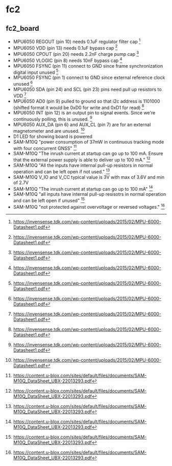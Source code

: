 # fc2

## fc2_board

- MPU6050 REGOUT (pin 10) needs 0.1uF regulator filter cap [^1]
- MPU6050 VDD (pin 13) needs 0.1uF bypass cap [^1]
- MPU6050 CPOUT (pin 20) needs 2.2nF charge pump cap [^1]
- MPU6050 VLOGIC (pin 8) needs 10nF bypass cap [^1]
- MPU6050 FSYNC (pin 11) connect to GND since frame synchronization digital input unused [^1]
- MPU6050 FSYNC (pin 1) connect to GND since external reference clock unused [^1]
- MPU6050 SDA (pin 24) and SCL (pin 23) pins need pull up resistors to VDD [^1]
- MPU6050 AD0 (pin 9) pulled to ground so that i2c address is 1101000 (shifted format it would be 0xD0 for write and 0xD1 for read) [^1]
- MPU6050 INT (pin 12) is an output pin to signal events. Since we're continuously polling, this is unused. [^1]
- MPU6050 AUX_DA (pin 6) and AUX_CL (pin 7) are for an external magnetometer and are unused. [^1]
- D1 LED for showing board is powered
- SAM-M10Q "power consumption of 37mW in continuous tracking mode with four concurrent GNSS" [^3]
- SAM-M10Q "The inrush current at startup can go up to 100 mA. Ensure that the external power supply is able to deliver up to 100 mA." [^3]
- SAM-M10Q "All the inputs have internal pull-up resistors in normal operation and can be left open if not used." [^3]
- SAM-M10Q V_IO and V_CC typical value is 3V with max of 3.6V and min of 2.7V
- SAM-M10Q "The inrush current at startup can go up to 100 mA" [^3]
- SAM-M10Q "all inputs have internal pull-up resisotrs in normal operation and can be left open if unused" [^3]
- SAM-M10Q "not protected against overvoltage or reversed voltages." [^3]

[^1]: https://invensense.tdk.com/wp-content/uploads/2015/02/MPU-6000-Datasheet1.pdf
[^2]: https://www.st.com/resource/en/datasheet/stm32g070cb.pdf
[^3]: https://content.u-blox.com/sites/default/files/documents/SAM-M10Q_DataSheet_UBX-22013293.pdf
